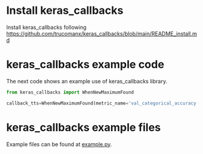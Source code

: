 # Install keras_callbacks

Install keras_callbacks following https://github.com/trucomanx/keras_callbacks/blob/main/README_install.md 

# keras_callbacks example code

The next code shows an example use of keras_callbacks library.

```python
from keras_callbacks import WhenNewMaximumFound

callback_tts=WhenNewMaximumFound(metric_name='val_categorical_accuracy',patience=10);
```

# keras_callbacks example files

Example files can be found at [example.py](example.py).
